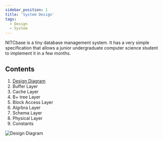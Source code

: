 ```yaml
---
sidebar_position: 1
title: 'System Design'
tags:
  - Design
  - System
---
```

NITCbase is a tiny database management system. It has a very simple specification that allows a junior undergraduate computer science student to implement it in a few months.

## Contents
1. [Design Diagram](https://nitcbase.github.io/design/sys_design.html)
2. Buffer Layer
3. Cache Layer
4. B+ tree Layer
5. Block Access Layer
6. Algrbra Layer
7. Schema Layer
8. Physical Layer
9. Constants

![Design Diagram](../static/img/design.png)
